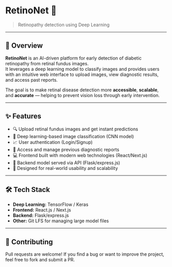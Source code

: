 # RetinoNet 🧿
> Retinopathy detection using Deep Learning

---

## 🚀 Overview
**RetinoNet** is an AI-driven platform for early detection of diabetic retinopathy from retinal fundus images.  
It leverages a deep learning model to classify images and provides users with an intuitive web interface to upload images, view diagnostic results, and access past reports.

The goal is to make retinal disease detection more **accessible**, **scalable**, and **accurate** — helping to prevent vision loss through early intervention.

---

## ✨ Features
- 🔍 Upload retinal fundus images and get instant predictions
- 🧠 Deep learning-based image classification (CNN model)
- 📈 User authentication (Login/Signup)
- 📂 Access and manage previous diagnostic reports
- 💻 Frontend built with modern web technologies (React/Next.js)
- 🚀 Backend model served via API (Flask/express.js)
- 🎯 Designed for real-world usability and scalability

---

## 🛠 Tech Stack
- **Deep Learning:** TensorFlow / Keras
- **Frontend:** React.js / Next.js
- **Backend:** Flask/express.js
- **Other:** Git LFS for managing large model files

---

## 🤝 Contributing
Pull requests are welcome!
If you find a bug or want to improve the project, feel free to fork and submit a PR.
